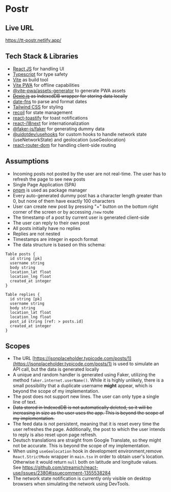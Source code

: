 # Postr

## Live URL
https://tt-postr.netlify.app/

## Tech Stack & Libraries
- [React JS](https://react.dev/) for handling UI
- [Typescript](https://www.typescriptlang.org/) for type safety
- [Vite](https://vitejs.dev/) as build tool
- [Vite PWA](https://vite-pwa-org.netlify.app/) for offline capabilities
- [@vite-pwa/assets-generator](https://vite-pwa-org.netlify.app/assets-generator/) to generate PWA assets
- ~~[Dexie.js](https://dexie.org/) as IndexedDB wrapper for storing data locally~~
- [date-fns](https://date-fns.org/) to parse and format dates
- [Tailwind CSS](https://tailwindcss.com/) for styling
- [recoil](https://recoiljs.org/) for state management
- [react-toastify](https://fkhadra.github.io/react-toastify/introduction/) for toast notifications
- [react-i18next](https://react.i18next.com/) for internationalization
- [@faker-js/faker](https://fakerjs.dev/) for generating dummy data
- [@uidotdev/usehooks](https://usehooks.com/) for custom hooks to handle network state (useNetworkState) and geolocation (useGeolocation)
- [react-router-dom](https://reactrouter.com/) for handling client-side routing

## Assumptions
- Incoming posts not posted by the user are not real-time. The user has to refresh the page to see new posts
- Single Page Application (SPA)
- [pnpm](https://pnpm.io/) is used as package manager
- Every auto-generated dummy post has a character length greater than 0, but none of them have exactly 100 characters
- User can create new post by pressing "+" button on the bottom right corner of the screen or by accessing `/new` route
- The timestamp of a post by current user is generated client-side
- The user can reply to their own post
- All posts initially have no replies
- Replies are not nested
- Timestamps are integer in epoch format
- The data structure is based on this schema:
```dbml
Table posts {
  id string [pk]
  username string
  body string
  location_lat float
  location_lng float
  created_at integer
}

Table replies {
  id string [pk]
  username string
  body string
  location_lat float
  location_lng float
  post_id string [ref: > posts.id]
  created_at integer
}
```

## Scopes
- The URL [https://jsonplaceholder.typicode.com/posts/1](https://jsonplaceholder.typicode.com/posts/1) is used to simulate an API call, but the data is generated locally
- A unique and random handler is generated using Faker, utilizing the method `faker.internet.userName()`. While it is highly unlikely, there is a small possibility that a duplicate username **might** appear, which is beyond the scope of my implementation.
- The post does not support new lines. The user can only type a single line of text.
- ~~Data stored in IndexedDB is not automatically deleted, so it will be increasing in size as the user uses the app. This is beyond the scope of my implementation.~~
- The feed data is not persistent, meaning that it is reset every time the user refreshes the page. Additionally, the post to which the user intends to reply is also reset upon page refresh.
- Deutsch translations are straight from Google Translate, so they might not be accurate. This is beyond the scope of my implementation.
- When using `useGeolocation` hook in development environment,remove `React.StrictMode` wrapper in `main.tsx` in order to obtain user's location. Otherwise it would return `null` both on latitude and longitude values. See https://github.com/streamich/react-use/issues/2380#issuecomment-1355538284
- The network state notification is currently only visible on desktop browsers when simulating the network using DevTools.